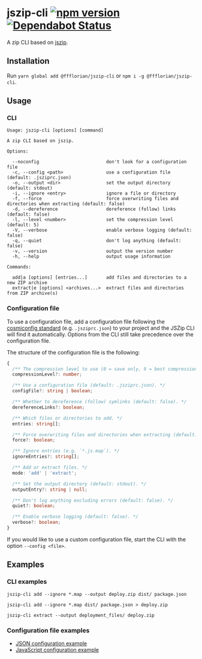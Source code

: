 # jszip-cli [![npm version](https://img.shields.io/npm/v/@ffflorian/jszip-cli.svg?style=flat)](https://www.npmjs.com/package/@ffflorian/jszip-cli) [![Dependabot Status](https://api.dependabot.com/badges/status?host=github&repo=ffflorian/jszip-cli)](https://dependabot.com)

A zip CLI based on [jszip](https://www.npmjs.com/package/jszip).

## Installation

Run `yarn global add @ffflorian/jszip-cli` or `npm i -g @ffflorian/jszip-cli`.

## Usage

### CLI

```
Usage: jszip-cli [options] [command]

A zip CLI based on jszip.

Options:

  --noconfig                         don't look for a configuration file
  -c, --config <path>                use a configuration file (default: .jsziprc.json)
  -o, --output <dir>                 set the output directory (default: stdout)
  -i, --ignore <entry>               ignore a file or directory
  -f, --force                        force overwriting files and directories when extracting (default: false)
  -d, --dereference                  dereference (follow) links (default: false)
  -l, --level <number>               set the compression level (default: 5)
  -V, --verbose                      enable verbose logging (default: false)
  -q, --quiet                        don't log anything (default: false)
  -v, --version                      output the version number
  -h, --help                         output usage information

Commands:

  add|a [options] [entries...]       add files and directories to a new ZIP archive
  extract|e [options] <archives...>  extract files and directories from ZIP archive(s)
```

### Configuration file

To use a configuration file, add a configuration file following the [cosmiconfig standard](https://github.com/davidtheclark/cosmiconfig#cosmiconfig) (e.g. `.jsziprc.json`) to your project and the JSZip CLI will find it automatically. Options from the CLI still take precedence over the configuration file.

The structure of the configuration file is the following:

```ts
{
  /** The compression level to use (0 = save only, 9 = best compression) (default: 5). */
  compressionLevel?: number;

  /** Use a configuration file (default: .jsziprc.json). */
  configFile?: string | boolean;

  /** Whether to dereference (follow) symlinks (default: false). */
  dereferenceLinks?: boolean;

  /** Which files or directories to add. */
  entries: string[];

  /** Force overwriting files and directories when extracting (default: false). */
  force?: boolean;

  /** Ignore entries (e.g. `*.js.map`). */
  ignoreEntries?: string[];

  /** Add or extract files. */
  mode: 'add' | 'extract';

  /** Set the output directory (default: stdout). */
  outputEntry?: string | null;

  /** Don't log anything excluding errors (default: false). */
  quiet?: boolean;

  /** Enable verbose logging (default: false). */
  verbose?: boolean;
}
```

If you would like to use a custom configuration file, start the CLI with the option `--config <file>`.

## Examples

### CLI examples

```
jszip-cli add --ignore *.map --output deploy.zip dist/ package.json

jszip-cli add --ignore *.map dist/ package.json > deploy.zip

jszip-cli extract --output deployment_files/ deploy.zip
```

### Configuration file examples

- [JSON configuration example](./config-examples/.jsziprc.example.json)
- [JavaScript configuration example](./config-examples/.jsziprc.example.js)
